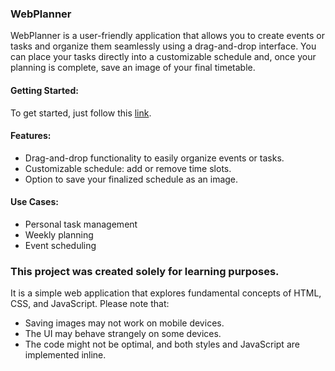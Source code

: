 ### WebPlanner

WebPlanner is a user-friendly application that allows you to create events or tasks and organize them seamlessly using a drag-and-drop interface. 
You can place your tasks directly into a customizable schedule and, once your planning is complete, save an image of your final timetable.

#### Getting Started:
To get started, just follow this [link](https://arucadev.github.io/WebPlanner/).

#### Features:
- Drag-and-drop functionality to easily organize events or tasks.
- Customizable schedule: add or remove time slots.
- Option to save your finalized schedule as an image.

#### Use Cases:
- Personal task management
- Weekly planning
- Event scheduling

### This project was created solely for learning purposes.

It is a simple web application that explores fundamental concepts of HTML, CSS, and JavaScript.
Please note that:
- Saving images may not work on mobile devices.
- The UI may behave strangely on some devices.
- The code might not be optimal, and both styles and JavaScript are implemented inline.